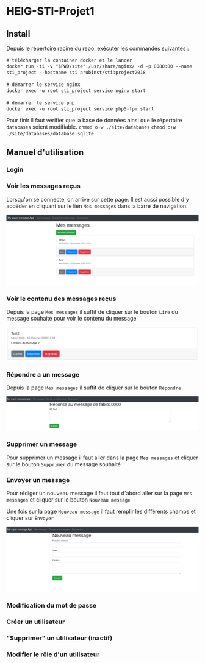 # HEIG-STI-Projet1

## Install
Depuis le répertoire racine du repo, exécuter les commandes suivantes : 
```
# télécharger la container docker et le lancer
docker run -ti -v "$PWD/site":/usr/share/nginx/ -d -p 8080:80 --name sti_project --hostname sti arubinst/sti:project2018

# démarrer le service nginx
docker exec -u root sti_project service nginx start

# démarrer le service php
docker exec -u root sti_project service php5-fpm start
```

Pour finir il faut vérifier que la base de données ainsi que le répertoire `databases` soient modifiable.
`chmod o+w ./site/databases`
`chmod o+w ./site/databases/database.sqlite`

## Manuel d'utilisation
### Login

### Voir les messages reçus
Lorsqu'on se connecte, on arrive sur cette page. Il est aussi possible d'y accéder en cliquant sur le lien `Mes messages` dans la barre de navigation.  

![Voir mes messages](./images/show_messages.png)

### Voir le contenu des messages reçus
Depuis la page `Mes messages` il suffit de cliquer sur le bouton `Lire` du message souhaité 
pour voir le contenu du message

![Voir contenu du message](./images/show_message_content.png)

### Répondre a un message
Depuis la page `Mes messages` il suffit de cliquer sur le bouton `Répondre`

![Répondre au message](./images/reply_message.png)

### Supprimer un message
Pour supprimer un message il faut aller dans la page `Mes messages` et cliquer sur le bouton `Supprimer` du message souhaité

### Envoyer un message
Pour rédiger un nouveau message il faut tout d'abord aller sur la page `Mes messages` et cliquer sur le bouton `Nouveau message`  

Une fois sur la page `Nouveau message` il faut remplir les différents champs et cliquer sur `Envoyer`

![Nouveau message](./images/new_message.png)

### Modification du mot de passe

### Créer un utilisateur

### "Supprimer" un utilisateur (inactif)

### Modifier le rôle d'un utilisateur
